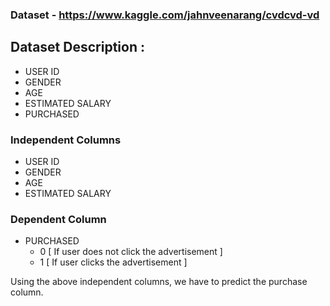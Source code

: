 ### Dataset - https://www.kaggle.com/jahnveenarang/cvdcvd-vd
## Dataset Description :
- USER ID
- GENDER
- AGE
- ESTIMATED SALARY
- PURCHASED
### Independent Columns
- USER ID
- GENDER
- AGE
- ESTIMATED SALARY
### Dependent Column
- PURCHASED
  - 0  [ If user does not click the advertisement ]
  - 1  [ If user clicks the advertisement ]

Using the above independent columns, we have to predict the purchase column.
